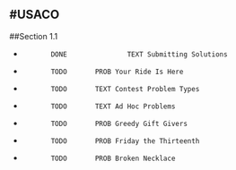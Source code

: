 #USACO
----------

##Section 1.1	
+            DONE	            TEXT Submitting Solutions
+            TODO	 	PROB Your Ride Is Here
+            TODO	 	TEXT Contest Problem Types
+            TODO	 	TEXT Ad Hoc Problems
+            TODO	 	PROB Greedy Gift Givers
+            TODO	 	PROB Friday the Thirteenth
+            TODO	 	PROB Broken Necklace
